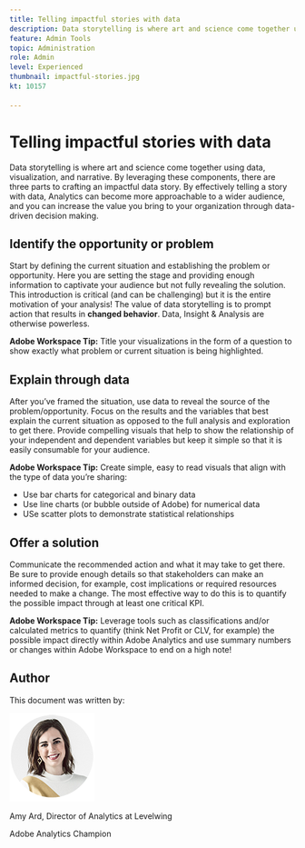 ```yaml
---
title: Telling impactful stories with data
description: Data storytelling is where art and science come together using data, visualization, and narrative.  By leveraging these components, there are three parts to crafting an impactful data story. By effectively telling a story with data, Analytics can become more approachable to a wider audience and you can increase the value you bring to your organization through data-driven decision making.
feature: Admin Tools
topic: Administration
role: Admin
level: Experienced
thumbnail: impactful-stories.jpg
kt: 10157

---
```


# Telling impactful stories with data

Data storytelling is where art and science come together using data, visualization, and narrative.  By leveraging these components, there are three parts to crafting an impactful data story. By effectively telling a story with data, Analytics can become more approachable to a wider audience, and you can increase the value you bring to your organization through data-driven decision making. 

## Identify the opportunity or problem

Start by defining the current situation and establishing the problem or opportunity. Here you are setting the stage and providing enough information to captivate your audience but not fully revealing the solution. This introduction is critical (and can be challenging) but it is the entire motivation of your analysis!  The value of data storytelling is to prompt action that results in **changed behavior**. Data, Insight & Analysis are otherwise powerless.  

**Adobe Workspace Tip:** Title your visualizations in the form of a question to show exactly what problem or current situation is being highlighted. 

## Explain through data

After you’ve framed the situation, use data to reveal the source of the problem/opportunity. Focus on the results and the variables that best explain the current situation as opposed to the full analysis and exploration to get there.  Provide compelling visuals that help to show the relationship of your independent and dependent variables but keep it simple so that it is easily consumable for your audience. 

**Adobe Workspace Tip:** 
Create simple, easy to read visuals that align with the type of data you’re sharing:

* Use bar charts for categorical and binary data 
* Use line charts (or bubble outside of Adobe) for numerical data
* USe scatter plots to demonstrate statistical relationships

## Offer a solution

Communicate the recommended action and what it may take to get there.  Be sure to provide enough details so that stakeholders can make an informed decision, for example, cost implications or required resources needed to make a change. The most effective way to do this is to quantify the possible impact through at least one critical KPI. 

**Adobe Workspace Tip:** Leverage tools such as classifications and/or calculated metrics to quantify (think Net Profit or CLV, for example) the possible impact directly within Adobe Analytics and use summary numbers or changes within Adobe Workspace to end on a high note!

## Author

This document was written by:

![Amy Ard](assets/amy-ard-headshot-small.png)

Amy Ard, Director of Analytics at Levelwing

Adobe Analytics Champion
